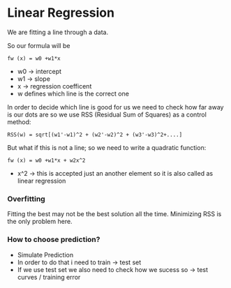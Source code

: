 # Linear Regression

We are fitting a line through a data.

So our formula will be

```
fw (x) = w0 +w1*x
```
* w0 -> intercept
* w1 -> slope
* x -> regression coefficent
* w defines which line is the correct one

In order to decide which line is good for us we need to check how far away is our dots are so we use RSS (Residual Sum of Squares) as a control method:

```
RSS(w) = sqrt[(w1'-w1)^2 + (w2'-w2)^2 + (w3'-w3)^2+....]
```

But what if this is not a line; so we need to write a quadratic function:
```
fw (x) = w0 +w1*x + w2x^2
```
* x^2 -> this is accepted just an another element so it is also called as linear regression 


### Overfitting
Fitting the best may not be the best solution all the time. Minimizing RSS is the only problem here.


### How to choose prediction?
* Simulate Prediction
* In order to do that i need to train -> test set
* If we use test set we also need to check how we sucess so -> test curves / training error

